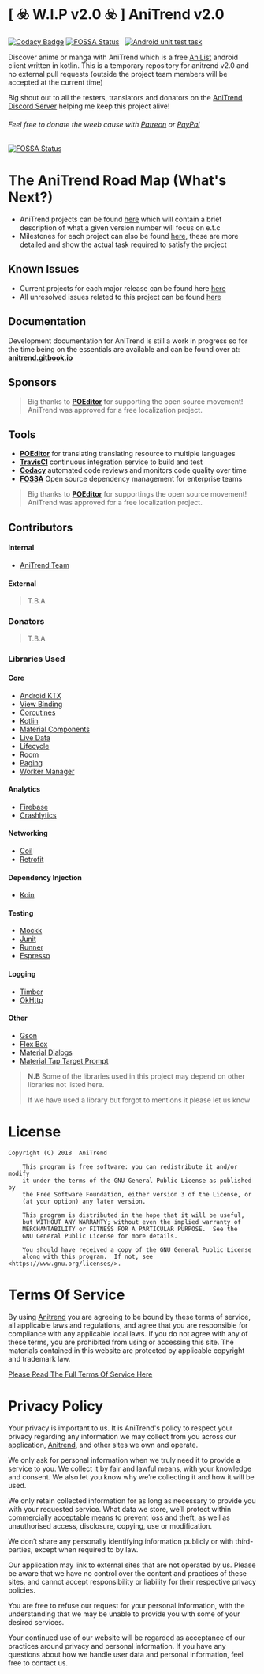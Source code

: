 # [ :biohazard: W.I.P v2.0 :biohazard: ] AniTrend v2.0

[![Codacy Badge](https://app.codacy.com/project/badge/Grade/744e6e9f58f642d6b0dd7bb628f4871e)](https://www.codacy.com/gh/AniTrend/anitrend-v2/dashboard?utm_source=github.com&amp;utm_medium=referral&amp;utm_content=AniTrend/anitrend-v2&amp;utm_campaign=Badge_Grade) [![FOSSA Status](https://app.fossa.io/api/projects/git%2Bgithub.com%2FAniTrend%2Fanitrend-v2.svg?type=shield)](https://app.fossa.io/projects/git%2Bgithub.com%2FAniTrend%2Fanitrend-v2?ref=badge_shield)
&nbsp; [![Android unit test task](https://github.com/AniTrend/anitrend-v2/actions/workflows/android-unit-test.yaml/badge.svg?branch=develop)](https://github.com/AniTrend/anitrend-v2/actions/workflows/android-unit-test.yaml)

Discover anime or manga with AniTrend which is a free [AniList](https://anilist.co) android client written in kotlin. This is a temporary repository for anitrend v2.0 and no external pull requests (outside the project team members will be accepted at the current time)

Big shout out to all the testers, translators and donators on the [AniTrend Discord Server](https://discord.gg/2wzTqnF) helping me keep this project alive!

###### Feel free to donate the weeb cause with [Patreon](https://www.patreon.com/wax911) or [PayPal](https://www.paypal.me/mmax9)

[![FOSSA Status](https://app.fossa.io/api/projects/git%2Bgithub.com%2FAniTrend%2Fanitrend-v2.svg?type=large)](https://app.fossa.io/projects/git%2Bgithub.com%2FAniTrend%2Fanitrend-v2?ref=badge_large)

# __The AniTrend Road Map (What's Next?)__

- AniTrend projects can be found [here](https://github.com/AniTrend/anitrend-v2/projects) which will contain a brief description of what a given version number will focus on e.t.c
- Milestones for each project can also be found [here](https://github.com/AniTrend/anitrend-v2/milestones), these are more detailed and show the actual task required to satisfy the project

## Known Issues

- Current projects for each major release can be found here [here](https://github.com/AniTrend/anitrend-v2/projects)
- All unresolved issues related to this project can be found [here](https://github.com/anitrend/anitrend-v2/issues?q=is%3Aopen+is%3Aissue)

## Documentation

Development documentation for AniTrend is still a work in progress so for the time being on the essentials are available and can be found over at: __[anitrend.gitbook.io](https://anitrend.gitbook.io/project/)__

## Sponsors

> Big thanks to **[POEditor](https://poeditor.com)** for supporting the open source movement! AniTrend was approved for a free localization project. 

## Tools

- **[POEditor](https://poeditor.com/join/project/dicYaYCroE)** for translating translating resource to multiple languages
- **[TravisCI](https://travis-ci.org/AniTrend/anitrend-v2)** continuous integration service to build and test
- **[Codacy](https://app.codacy.com/project/AniTrend/anitrend-v2)** automated code reviews and monitors code quality over time
- **[FOSSA](https://https://app.fossa.com)** Open source dependency management for enterprise teams

> Big thanks to **[POEditor](https://poeditor.com)** for supportings the open source movement! AniTrend was approved for a free localization project. 

## Contributors

#### Internal

- [AniTrend Team](https://github.com/orgs/AniTrend/people/)

#### External

> T.B.A

### Donators

> T.B.A

### Libraries Used

#### Core

- [Android KTX](https://developer.android.com/kotlin/ktx.html/)
- [View Binding](https://developer.android.com/topic/libraries/view-binding/)
- [Coroutines](https://kotlinlang.org/docs/reference/coroutines-overview.html/)
- [Kotlin](https://kotlinlang.org/)
- [Material Components](https://material.io/develop/android/docs/getting-started/)
- [Live Data](https://developer.android.com/topic/libraries/architecture/livedata/)
- [Lifecycle](https://developer.android.com/topic/libraries/architecture/lifecycle/)
- [Room](https://developer.android.com/topic/libraries/architecture/room)
- [Paging](https://developer.android.com/topic/libraries/architecture/paging/)
- [Worker Manager](https://developer.android.com/topic/libraries/architecture/workmanager/)

#### Analytics

- [Firebase](https://firebase.google.com/)
- [Crashlytics](https://fabric.io/kits/android/crashlytics/)

#### Networking

- [Coil](https://coil-kt.github.io/coil/)
- [Retrofit](https://square.github.io/retrofit/)

#### Dependency Injection

- [Koin](https://insert-koin.io/)

#### Testing

- [Mockk](https://mockk.io/)
- [Junit](https://developer.android.com/training/testing/junit-rules/)
- [Runner](https://developer.android.com/training/testing/junit-runner.html/)
- [Espresso](https://developer.android.com/training/testing/espresso/index.html/)

#### Logging

- [Timber](https://github.com/JakeWharton/timber/)
- [OkHttp](https://square.github.io/okhttp/)

#### Other

- [Gson](https://github.com/google/gson/)
- [Flex Box](https://github.com/google/flexbox-layout/)
- [Material Dialogs](https://github.com/afollestad/material-dialogs/)
- [Material Tap Target Prompt](https://sjwall.github.io/MaterialTapTargetPrompt/)

> **N.B** 
> Some of the libraries used in this project may depend on other libraries
> not listed here. 
> 
> If we have used a library but forgot to mentions it please let us know 

# License

```
Copyright (C) 2018  AniTrend

    This program is free software: you can redistribute it and/or modify
    it under the terms of the GNU General Public License as published by
    the Free Software Foundation, either version 3 of the License, or
    (at your option) any later version.

    This program is distributed in the hope that it will be useful,
    but WITHOUT ANY WARRANTY; without even the implied warranty of
    MERCHANTABILITY or FITNESS FOR A PARTICULAR PURPOSE.  See the
    GNU General Public License for more details.

    You should have received a copy of the GNU General Public License
    along with this program.  If not, see <https://www.gnu.org/licenses/>.
```

# Terms Of Service

By using [Anitrend](https://play.google.com/store/apps/details?id=com.mxt.anitrend) you are agreeing to be bound by these terms of service, all applicable laws and regulations, and agree that you are responsible for compliance with any applicable local laws. If you do not agree with any of these terms, you are prohibited from using or accessing this site. The materials contained in this website are protected by applicable copyright and trademark law.

[Please Read The Full Terms Of Service Here](https://github.com/AniTrend/anitrend-v2/blob/master/TERMS_OF_SERVICE.md)

# Privacy Policy

Your privacy is important to us. It is AniTrend's policy to respect your privacy regarding any information we may collect from you across our application, [Anitrend](https://play.google.com/store/apps/details?id=com.mxt.anitrend), and other sites we own and operate.

We only ask for personal information when we truly need it to provide a service to you. We collect it by fair and lawful means, with your knowledge and consent. We also let you know why we’re collecting it and how it will be used.

We only retain collected information for as long as necessary to provide you with your requested service. What data we store, we’ll protect within commercially acceptable means to prevent loss and theft, as well as unauthorised access, disclosure, copying, use or modification.

We don’t share any personally identifying information publicly or with third-parties, except when required to by law.

Our application may link to external sites that are not operated by us. Please be aware that we have no control over the content and practices of these sites, and cannot accept responsibility or liability for their respective privacy policies.

You are free to refuse our request for your personal information, with the understanding that we may be unable to provide you with some of your desired services.

Your continued use of our website will be regarded as acceptance of our practices around privacy and personal information. If you have any questions about how we handle user data and personal information, feel free to contact us.
